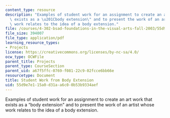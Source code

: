 ```yaml
---
content_type: resource
description: "Examples of student work for an assignment to create an art work that\
  \ exists as a \u201Cbody extension\" and to present the work of an artist whose\
  \ work relates to the idea of a body extension."
file: /courses/4-302-bsad-foundations-in-the-visual-arts-fall-2003/55d9e7e115a0d31aa6c00b53b9334aef_foundfin.pdf
file_size: 394007
file_type: application/pdf
learning_resource_types:
- Projects
license: https://creativecommons.org/licenses/by-nc-sa/4.0/
ocw_type: OCWFile
parent_title: Projects
parent_type: CourseSection
parent_uid: a67f5ffc-0769-f081-22c9-02fcce6bb66e
resourcetype: Document
title: Student Work from Body Extension
uid: 55d9e7e1-15a0-d31a-a6c0-0b53b9334aef
---
```

Examples of student work for an assignment to create an art work that exists as a “body extension" and to present the work of an artist whose work relates to the idea of a body extension.